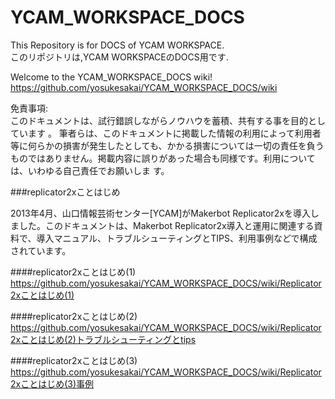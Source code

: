 YCAM_WORKSPACE_DOCS  
===================  
This Repository is for DOCS of YCAM WORKSPACE.    
このリポジトリは,YCAM WORKSPACEのDOCS用です.    


Welcome to the YCAM_WORKSPACE_DOCS wiki!    
https://github.com/yosukesakai/YCAM_WORKSPACE_DOCS/wiki  

免責事項:  
このドキュメントは、試行錯誤しながらノウハウを蓄積、共有する事を目的としています  。
筆者らは、このドキュメントに掲載した情報の利用によって利用者等に何らかの損害が発生したとしても、かかる損害については一切の責任を負うものではありません。掲載内容に誤りがあった場合も同様です。利用については、いわゆる自己責任でお願いしま  す。


###replicator2xことはじめ  
  
2013年4月、山口情報芸術センター[YCAM]がMakerbot Replicator2xを導入しました。このドキュメントは、Makerbot Replicator2x導入と運用に関連する資料で、導入マニュアル、トラブルシューティングとTIPS、利用事例などで構成されています。
  
####replicator2xことはじめ(1)    
https://github.com/yosukesakai/YCAM_WORKSPACE_DOCS/wiki/Replicator2xことはじめ(1)  

####replicator2xことはじめ(2)  
https://github.com/yosukesakai/YCAM_WORKSPACE_DOCS/wiki/Replicator2xことはじめ(2)トラブルシューティングとtips  

####replicator2xことはじめ(3)  
https://github.com/yosukesakai/YCAM_WORKSPACE_DOCS/wiki/Replicator2xことはじめ(3)事例  

